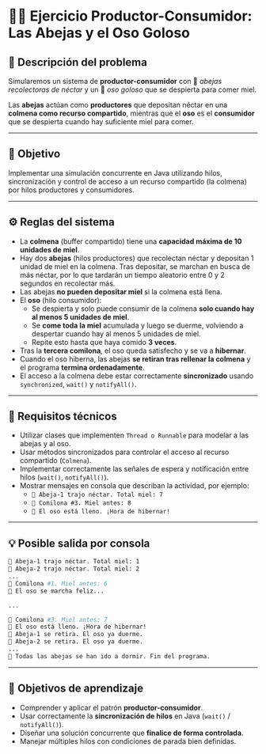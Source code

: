 # 🐝🍯 Ejercicio Productor-Consumidor: Las Abejas y el Oso Goloso

## 🧩 Descripción del problema

Simularemos un sistema de **productor-consumidor**  con 🐝 *abejas recolectoras de néctar* y un 🧸 *oso goloso* que se despierta para comer miel.

Las **abejas** actúan como **productores** que depositan néctar en una **colmena como recurso compartido**, mientras que el **oso** es el **consumidor** que se despierta cuando hay suficiente miel para comer.

---

## 🎯 Objetivo

Implementar una simulación concurrente en Java utilizando hilos, sincronización y control de acceso a un recurso compartido (la colmena) por hilos productores y consumidores.

---
## ⚙️ Reglas del sistema

- La **colmena** (buffer compartido) tiene una **capacidad máxima de 10 unidades de miel**.
- Hay dos **abejas** (hilos productores) que recolectan néctar y depositan 1 unidad de miel en la colmena. Tras depositar, se marchan en busca de más néctar, por lo que tardarán un tiempo aleatorio entre 0 y 2 segundos en recolectar más.
- Las abejas **no pueden depositar miel** si la colmena está llena.
- El **oso** (hilo consumidor):
  - Se despierta y solo puede consumir de la colmena **solo cuando hay al menos 5 unidades de miel**.
  - Se **come toda la miel** acumulada y luego se duerme, volviendo a despertar cuando hay al menos 5 unidades de miel.
  - Repite esto hasta que haya comido **3 veces**.
- Tras la **tercera comilona**, el oso queda satisfecho y se va a **hibernar**.
- Cuando el oso hiberna, las abejas **se retiran tras rellenar la colmena** y el programa **termina ordenadamente**.
- El acceso a la colmena debe estar correctamente **sincronizado** usando `synchronized`, `wait()` y `notifyAll()`.

---

## 🧪 Requisitos técnicos

- Utilizar clases que implementen `Thread o Runnable` para modelar a las abejas y al oso.
- Usar métodos sincronizados para controlar el acceso al recurso compartido (`Colmena`).
- Implementar correctamente las señales de espera y notificación entre hilos (`wait()`, `notifyAll()`).
- Mostrar mensajes en consola que describan la actividad, por ejemplo:
  - `🐝 Abeja-1 trajo néctar. Total miel: 7`
  - `🧸 Comilona #3. Miel antes: 8`
  - `🧸 El oso está lleno. ¡Hora de hibernar!`

---

## 💡 Posible salida por consola
```bash
🐝 Abeja-1 trajo néctar. Total miel: 1
🐝 Abeja-2 trajo néctar. Total miel: 2
...
🧸 Comilona #1. Miel antes: 6
🧸 El oso se marcha feliz...

...

🧸 Comilona #3. Miel antes: 7
🧸 El oso está lleno. ¡Hora de hibernar!
🐝 Abeja-1 se retira. El oso ya duerme.
🐝 Abeja-2 se retira. El oso ya duerme.
...
🌙 Todas las abejas se han ido a dormir. Fin del programa.
```
---

## 🧠 Objetivos de aprendizaje

- Comprender y aplicar el patrón **productor-consumidor**.
- Usar correctamente la **sincronización de hilos** en Java (`wait()` / `notifyAll()`).
- Diseñar una solución concurrente que **finalice de forma controlada**.
- Manejar múltiples hilos con condiciones de parada bien definidas.